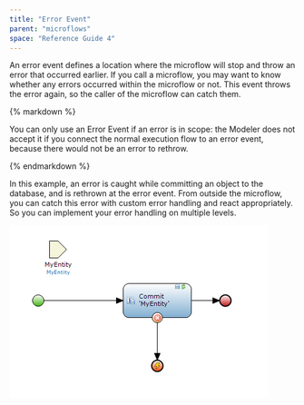 ```yaml
---
title: "Error Event"
parent: "microflows"
space: "Reference Guide 4"
---
```

An error event defines a location where the microflow will stop and throw an error that occurred earlier. If you call a microflow, you may want to know whether any errors occurred within the microflow or not. This event throws the error again, so the caller of the microflow can catch them.

<div class="alert alert-warning">{% markdown %}

You can only use an Error Event if an error is in scope: the Modeler does not accept it if you connect the normal execution flow to an error event, because there would not be an error to rethrow.

{% endmarkdown %}</div>

In this example, an error is caught while committing an object to the database, and is rethrown at the error event. From outside the microflow, you can catch this error with custom error handling and react appropriately. So you can implement your error handling on multiple levels.

![](attachments/4194311/4325386.png)

